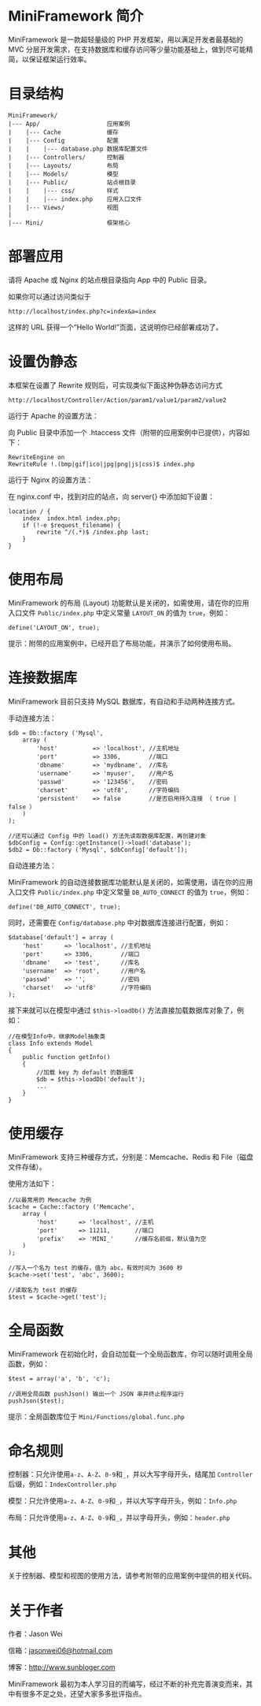 MiniFramework 简介
====================

MiniFramework 是一款超轻量级的 PHP 开发框架，用以满足开发者最基础的 MVC 分层开发需求，在支持数据库和缓存访问等少量功能基础上，做到尽可能精简，以保证框架运行效率。

目录结构
====================

```
MiniFramework/
|--- App/                   应用案例
|    |--- Cache             缓存
|    |--- Config            配置
|    |    |--- database.php 数据库配置文件
|    |--- Controllers/      控制器
|    |--- Layouts/          布局
|    |--- Models/           模型
|    |--- Public/           站点根目录
|    |    |--- css/         样式
|    |    |--- index.php    应用入口文件
|    |--- Views/            视图
|
|--- Mini/                  框架核心
```

部署应用
====================

请将 Apache 或 Nginx 的站点根目录指向 App 中的 Public 目录。

如果你可以通过访问类似于

`http://localhost/index.php?c=index&a=index`

这样的 URL 获得一个“Hello World!”页面，这说明你已经部署成功了。

设置伪静态
====================

本框架在设置了 Rewrite 规则后，可实现类似下面这种伪静态访问方式

`http://localhost/Controller/Action/param1/value1/param2/value2`

运行于 Apache 的设置方法：

向 Public 目录中添加一个 .htaccess 文件（附带的应用案例中已提供），内容如下：

```
RewriteEngine on
RewriteRule !.(bmp|gif|ico|jpg|png|js|css)$ index.php
```

运行于 Nginx 的设置方法：

在 nginx.conf 中，找到对应的站点，向 server{} 中添加如下设置：

```
location / {
    index  index.html index.php;
    if (!-e $request_filename) {
        rewrite ^/(.*)$ /index.php last;
    }
}
```

使用布局
====================

MiniFramework 的布局 (Layout) 功能默认是关闭的，如需使用，请在你的应用入口文件 `Public/index.php` 中定义常量 `LAYOUT_ON` 的值为 `true`，例如：

```
define('LAYOUT_ON', true);
```

提示：附带的应用案例中，已经开启了布局功能，并演示了如何使用布局。

连接数据库
====================

MiniFramework 目前只支持 MySQL 数据库，有自动和手动两种连接方式。

手动连接方法：

```
$db = Db::factory ('Mysql',
    array (
        'host'          => 'localhost', //主机地址
        'port'          => 3306,        //端口
        'dbname'        => 'mydbname',  //库名
        'username'      => 'myuser',    //用户名
        'passwd'        => '123456',    //密码
        'charset'       => 'utf8',      //字符编码
        'persistent'    => false        //是否启用持久连接 （ true | false ）
    )
);

//还可以通过 Config 中的 load() 方法先读取数据库配置，再创建对象
$dbConfig = Config::getInstance()->load('database');
$db2 = Db::factory ('Mysql', $dbConfig['default']);
```

自动连接方法：

MiniFramework 的自动连接数据库功能默认是关闭的，如需使用，请在你的应用入口文件 `Public/index.php` 中定义常量 `DB_AUTO_CONNECT` 的值为 `true`，例如：

```
define('DB_AUTO_CONNECT', true);
```

同时，还需要在 `Config/database.php` 中对数据库连接进行配置，例如：

```
$database['default'] = array (
    'host'      => 'localhost', //主机地址
    'port'      => 3306,        //端口
    'dbname'    => 'test',      //库名
    'username'  => 'root',      //用户名
    'passwd'    => '',          //密码
    'charset'   => 'utf8'       //字符编码
);
```

接下来就可以在模型中通过 `$this->loadDb()` 方法直接加载数据库对象了，例如：

```
//在模型Info中，继承Model抽象类
class Info extends Model
{
    public function getInfo()
    {
        //加载 key 为 default 的数据库
        $db = $this->loadDb('default');
        ...
    }
}
```

使用缓存
====================

MiniFramework 支持三种缓存方式，分别是：Memcache、Redis 和 File（磁盘文件存储）。

使用方法如下：

```
//以最常用的 Memcache 为例
$cache = Cache::factory ('Memcache',
    array (
        'host'      => 'localhost', //主机
        'port'      => 11211,       //端口
        'prefix'    => 'MINI_'      //缓存名前缀，默认值为空
    )
);

//写入一个名为 test 的缓存，值为 abc，有效时间为 3600 秒
$cache->set('test', 'abc', 3600);

//读取名为 test 的缓存
$test = $cache->get('test');
```

全局函数
====================

MiniFramework 在初始化时，会自动加载一个全局函数库，你可以随时调用全局函数，例如：

```
$test = array('a', 'b', 'c');

//调用全局函数 pushJson() 输出一个 JSON 串并终止程序运行
pushJson($test);
```

提示：全局函数库位于 `Mini/Functions/global.func.php`

命名规则
====================

控制器：只允许使用`a-z`、`A-Z`、`0-9`和`_`，并以大写字母开头，结尾加 `Controller` 后缀，例如：`IndexController.php`

模型：只允许使用`a-z`、`A-Z`、`0-9`和`_`，并以大写字母开头，例如：`Info.php`

布局：只允许使用`a-z`、`A-Z`、`0-9`和`_`，并以字母开头，例如：`header.php`

其他
====================

关于控制器、模型和视图的使用方法，请参考附带的应用案例中提供的相关代码。

关于作者
====================

作者：Jason Wei

信箱：jasonwei06@hotmail.com

博客：http://www.sunbloger.com

MiniFramework 最初为本人学习目的而编写，经过不断的补充完善演变而来，其中有很多不足之处，还望大家多多批评指点。
